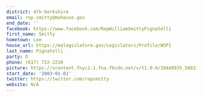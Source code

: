```yaml
---
district: 4th-berkshire
email: rep.smitty@mahouse.gov
end_date: ''
facebook: https://www.facebook.com/RepWilliamSmittyPignatelli
first_name: Smitty
hometown: Lee
house_url: https://malegislature.gov/Legislators/Profile/WSP1
last_name: Pignatelli
party: D
phone: (617) 722-2210
picture: https://scontent.fnyc1-1.fna.fbcdn.net/v/t1.0-9/10449935_508312809301820_7221408503930644176_n.jpg?_nc_cat=102&_nc_ht=scontent.fnyc1-1.fna&oh=690719ef3d9182c231b9d26ee4250894&oe=5C91E3DB
start_date: '2003-01-01'
twitter: https://twitter.com/repsmitty
website: N/A
---
```

